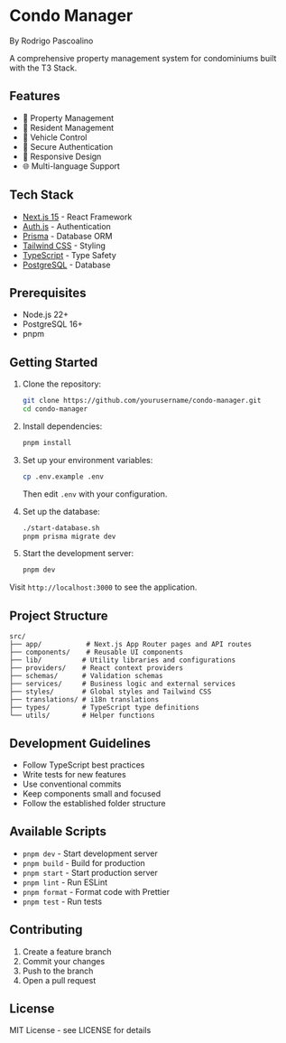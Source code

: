 # Condo Manager

By Rodrigo Pascoalino

A comprehensive property management system for condominiums built with the T3 Stack.

## Features

- 🏢 Property Management
- 👥 Resident Management
- 🚗 Vehicle Control
- 🔐 Secure Authentication
- 📱 Responsive Design
- 🌐 Multi-language Support

## Tech Stack

- [Next.js 15](https://nextjs.org/) - React Framework
- [Auth.js](https://authjs.dev/) - Authentication
- [Prisma](https://prisma.io) - Database ORM
- [Tailwind CSS](https://tailwindcss.com) - Styling
- [TypeScript](https://typescriptlang.org) - Type Safety
- [PostgreSQL](https://postgresql.org) - Database

## Prerequisites

- Node.js 22+
- PostgreSQL 16+
- pnpm

## Getting Started

1. Clone the repository:

   ```bash
   git clone https://github.com/yourusername/condo-manager.git
   cd condo-manager
   ```

2. Install dependencies:

   ```bash
   pnpm install
   ```

3. Set up your environment variables:

   ```bash
   cp .env.example .env
   ```

   Then edit `.env` with your configuration.

4. Set up the database:

   ```bash
   ./start-database.sh
   pnpm prisma migrate dev
   ```

5. Start the development server:
   ```bash
   pnpm dev
   ```

Visit `http://localhost:3000` to see the application.

## Project Structure

```
src/
├── app/           # Next.js App Router pages and API routes
├── components/    # Reusable UI components
├── lib/          # Utility libraries and configurations
├── providers/    # React context providers
├── schemas/      # Validation schemas
├── services/     # Business logic and external services
├── styles/       # Global styles and Tailwind CSS
├── translations/ # i18n translations
├── types/        # TypeScript type definitions
└── utils/        # Helper functions
```

## Development Guidelines

- Follow TypeScript best practices
- Write tests for new features
- Use conventional commits
- Keep components small and focused
- Follow the established folder structure

## Available Scripts

- `pnpm dev` - Start development server
- `pnpm build` - Build for production
- `pnpm start` - Start production server
- `pnpm lint` - Run ESLint
- `pnpm format` - Format code with Prettier
- `pnpm test` - Run tests

## Contributing

1. Create a feature branch
2. Commit your changes
3. Push to the branch
4. Open a pull request

## License

MIT License - see LICENSE for details
